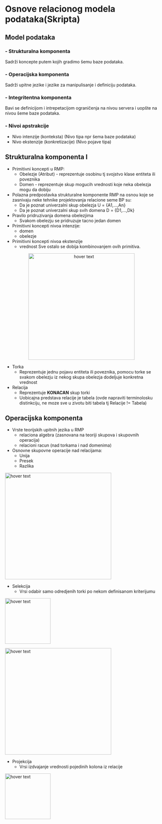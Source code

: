 # Osnove relacionog modela podataka(Skripta)

## Model podataka   
### - Strukturalna komponenta
Sadrži koncepte putem kojih gradimo šemu baze podataka.
### - Operacijska komponenta
Sadrži upitne jezike i jezike za manipulisanje i definiciju podataka.
### - Integritentna komponenta 
Bavi se definicijom i intrepetacijom ograničenja na nivou servera i uopšte na nivou šeme baze podataka.
### - Nivoi apstrakcije 
 - Nivo intenzije (konteksta) (Nivo tipa npr šema baze podataka)
 - Nivo ekstenzije (konkretizacije) (Nivo pojave tipa)
 
 ## Strukturalna komponenta I 
 - Primitivni koncepti u RMP:
   * Obelezje (Atribut) - reprezentuje osobinu tj svojstvo klase entiteta ili poveznika
   * Domen - reprezentuje skup mogucih vrednosti koje neka obelezja mogu da dobiju
 - Polazna predpostavka strukturalne komponente RMP na osnou koje se zasnivaju neke tehnike projektovanja relacione seme BP su:
   * Da je poznat univerzalni skup obelezja U = {A1,...,An}
   * Da je poznat univerzalni skup svih domena D = {D1,...,Dk}
 - Pravilo pridruzivanja domena obelezjima 
   * Svakom obelezju se pridruzuje tacno jedan domen
 - Primitivni koncepti nivoa intenzije:
   * domen
   * obelezje
 - Primitivni koncepti nivoa ekstenzije 
   * vrednost
  Sve ostalo se dobija kombinovanjem ovih primitiva.
  
<p align="center">
  <img src="https://user-images.githubusercontent.com/49925421/97113195-014dd080-16e9-11eb-95b0-bd47da426146.png" width="350" title="hover text">
</p>

- Torka 
  * Reprezentuje jednu pojavu entiteta ili poveznika, pomocu torke se svakom obelezju iz nekog skupa obelezja dodeljuje konkretna vrednost
- Relacija 
  * Reprezentuje **KONACAN** skup torki
  * Uobicajna predstava relacije je tabela (ovde napraviti terminolosku distinkciju, ne moze sve u zivotu biti tabela tj Relacije != Tabela) 
 ## Operacijska komponenta 
- Vrste teorijskih upitnih jezika u RMP 
  * relaciona algebra (zasnovana na teoriji skupova i skupovnih operacija)
  * relacioni racun (nad torkama i nad domenima)
- Osnovne skupovne operacije nad relacijama:
  * Unija 
  * Presek
  * Razlika 
<p align="left">
  <img src="https://user-images.githubusercontent.com/49925421/97113737-98685780-16ec-11eb-8283-f36a6a492877.png" width="350" title="hover text">
</p> 

- Selekcija 
  * Vrsi odabir samo odredjenih torki po nekom definisanom kriterijumu
<p align="left">
  <img src="https://user-images.githubusercontent.com/49925421/97113911-9b177c80-16ed-11eb-8bf3-9b8116d8190c.png" width="150" title="hover text">
</p> 
<p align="left">
  <img src="https://user-images.githubusercontent.com/49925421/97113841-29d7c980-16ed-11eb-8cb8-ad0edc75f61e.png" width="350" title="hover text">
</p> 

- Projekcija 
  * Vrsi izdvajanje vrednosti pojedinih kolona iz relacije

<p align="left">
  <img src="https://user-images.githubusercontent.com/49925421/97114191-58ef3a80-16ef-11eb-9f7c-181b75eccfa8.png" width="150" title="hover text">
</p> 
 
